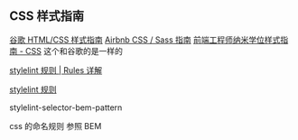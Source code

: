 ## CSS 样式指南

[谷歌 HTML/CSS 样式指南](https://google.github.io/styleguide/htmlcssguide.html#CSS_Style_Rules)
[Airbnb CSS / Sass 指南](https://github.com/Zhangjd/css-style-guide)
[前端工程师纳米学位样式指南 - CSS](https://udacity.github.io/frontend-nanodegree-styleguide-zh/html/%E5%89%8D%E7%AB%AF%E5%B7%A5%E7%A8%8B%E5%B8%88%E7%BA%B3%E7%B1%B3%E5%AD%A6%E4%BD%8D%E6%A0%B7%E5%BC%8F%E6%8C%87%E5%8D%97%20-%20CSS.html) 这个和谷歌的是一样的

[stylelint 规则 | Rules 详解](https://www.ifrontend.net/2021/08/stylelint-rules/)

[stylelint 规则](https://stylelint.docschina.org/user-guide/rules/)

stylelint-selector-bem-pattern

css 的命名规则 参照 BEM

